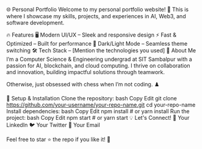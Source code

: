 🌐 Personal Portfolio
Welcome to my personal portfolio website! 🚀 This is where I showcase my skills, projects, and experiences in AI, Web3, and software development.

🔥 Features
🖥️ Modern UI/UX – Sleek and responsive design
⚡ Fast & Optimized – Built for performance
🌙 Dark/Light Mode – Seamless theme switching
🛠️ Tech Stack – [Mention the technologies you used]
📌 About Me
I’m a Computer Science & Engineering undergrad at SIT Sambalpur with a passion for AI, blockchain, and cloud computing. I thrive on collaboration and innovation, building impactful solutions through teamwork.

Otherwise, just obsessed with chess when I’m not coding. ♟️

🚀 Setup & Installation
Clone the repository:
bash
Copy
Edit
git clone https://github.com/your-username/your-repo-name.git
cd your-repo-name
Install dependencies:
bash
Copy
Edit
npm install  # or yarn install
Run the project:
bash
Copy
Edit
npm start  # or yarn start
💡 Let's Connect!
🔗 Your LinkedIn
🐦 Your Twitter
📧 Your Email

Feel free to star ⭐ the repo if you like it! 🚀

